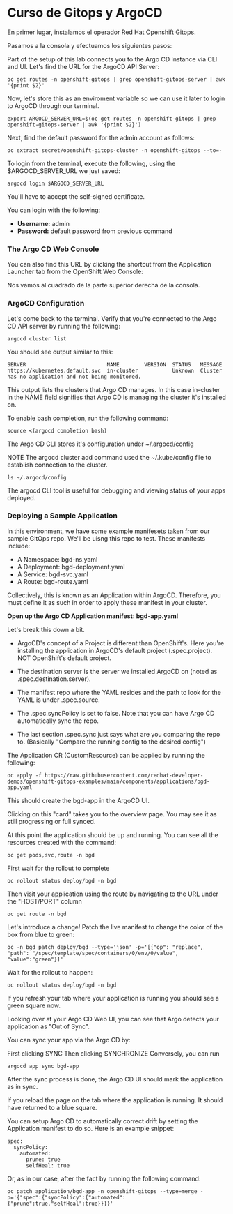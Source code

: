 # Curso de Gitops y ArgoCD

En primer lugar, instalamos el operador Red Hat Openshift Gitops.

Pasamos a la consola y efectuamos los siguientes pasos:

Part of the setup of this lab connects you to the Argo CD instance via CLI and UI. Let's find the URL for the ArgoCD API Server:

```
oc get routes -n openshift-gitops | grep openshift-gitops-server | awk '{print $2}'
```

Now, let's store this as an enviroment variable so we can use it later to login to ArgoCD through our terminal.

```
export ARGOCD_SERVER_URL=$(oc get routes -n openshift-gitops | grep openshift-gitops-server | awk '{print $2}')
```

Next, find the default password for the admin account as follows:

```
oc extract secret/openshift-gitops-cluster -n openshift-gitops --to=-
```

To login from the terminal, execute the following, using the $ARGOCD_SERVER_URL we just saved:

```
argocd login $ARGOCD_SERVER_URL
```

You'll have to accept the self-signed certificate.

You can login with the following:

- **Username:** admin
- **Password:** default password from previous command

### The Argo CD Web Console

You can also find this URL by clicking the shortcut from the Application Launcher tab from the OpenShift Web Console:

Nos vamos al cuadrado de la parte superior derecha de la consola.

### ArgoCD Configuration

Let's come back to the terminal. Verify that you're connected to the Argo CD API server by running the following:

```
argocd cluster list
```

You should see output similar to this:

```
SERVER                          NAME        VERSION  STATUS   MESSAGE
https://kubernetes.default.svc  in-cluster           Unknown  Cluster has no application and not being monitored.
```

This output lists the clusters that Argo CD manages. In this case in-cluster in the NAME field signifies that Argo CD is managing the cluster it's installed on.

To enable bash completion, run the following command:

```
source <(argocd completion bash)
```

The Argo CD CLI stores it's configuration under ~/.argocd/config

NOTE The argocd cluster add command used the ~/.kube/config file to establish connection to the cluster.

```
ls ~/.argocd/config
```

The argocd CLI tool is useful for debugging and viewing status of your apps deployed.

### Deploying a Sample Application

In this environment, we have some example manifesets taken from our sample GitOps repo. We'll be uisng this repo to test. These manifests include:

- A Namespace: bgd-ns.yaml
- A Deployment: bgd-deployment.yaml
- A Service: bgd-svc.yaml
- A Route: bgd-route.yaml

Collectively, this is known as an Application within ArgoCD. Therefore, you must define it as such in order to apply these manifest in your cluster.


**Open up the Argo CD Application manifest: bgd-app.yaml**

Let's break this down a bit.

- ArgoCD's concept of a Project is different than OpenShift's. Here you're installing the application in ArgoCD's default project (.spec.project). NOT OpenShift's default project.

- The destination server is the server we installed ArgoCD on (noted as .spec.destination.server).

- The manifest repo where the YAML resides and the path to look for the YAML is under .spec.source.

- The .spec.syncPolicy is set to false. Note that you can have Argo CD automatically sync the repo.

- The last section .spec.sync just says what are you comparing the repo to. (Basically "Compare the running config to the desired config")

The Application CR (CustomResource) can be applied by running the following:

```
oc apply -f https://raw.githubusercontent.com/redhat-developer-demos/openshift-gitops-examples/main/components/applications/bgd-app.yaml
```

This should create the bgd-app in the ArgoCD UI.

Clicking on this "card" takes you to the overview page. You may see it as still progressing or full synced.

At this point the application should be up and running. You can see all the resources created with the command:

```
oc get pods,svc,route -n bgd
```

First wait for the rollout to complete

```
oc rollout status deploy/bgd -n bgd
```

Then visit your application using the route by navigating to the URL under the "HOST/PORT" column

```
oc get route -n bgd
```

Let's introduce a change! Patch the live manifest to change the color of the box from blue to green:

```
oc -n bgd patch deploy/bgd --type='json' -p='[{"op": "replace", "path": "/spec/template/spec/containers/0/env/0/value", "value":"green"}]'
```

Wait for the rollout to happen:

```
oc rollout status deploy/bgd -n bgd
```

If you refresh your tab where your application is running you should see a green square now.

Looking over at your Argo CD Web UI, you can see that Argo detects your application as "Out of Sync".

You can sync your app via the Argo CD by:

First clicking SYNC
Then clicking SYNCHRONIZE
Conversely, you can run

```
argocd app sync bgd-app
```

After the sync process is done, the Argo CD UI should mark the application as in sync.

If you reload the page on the tab where the application is running. It should have returned to a blue square.

You can setup Argo CD to automatically correct drift by setting the Application manifest to do so. Here is an example snippet:

```
spec:
  syncPolicy:
    automated:
      prune: true
      selfHeal: true
```

Or, as in our case, after the fact by running the following command:

```
oc patch application/bgd-app -n openshift-gitops --type=merge -p='{"spec":{"syncPolicy":{"automated":{"prune":true,"selfHeal":true}}}}'
```







